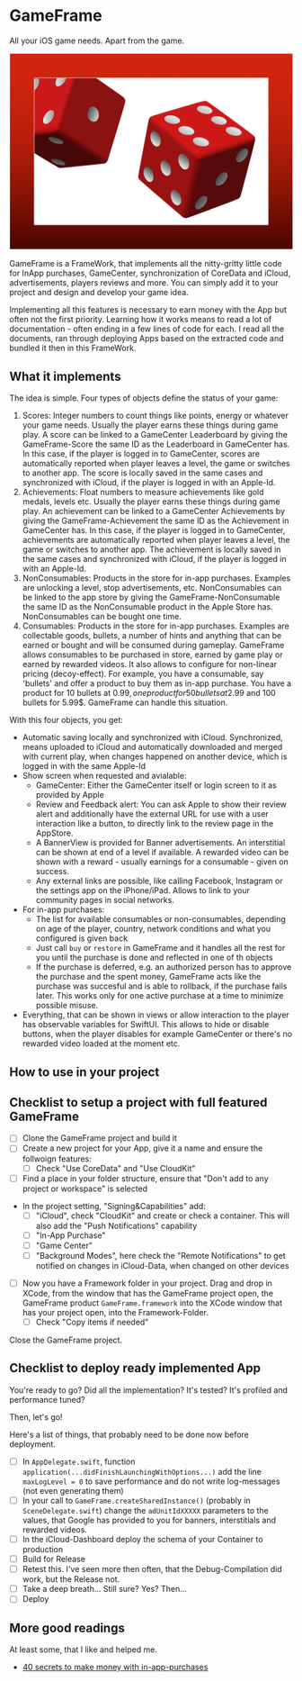 # GameFrame
All your iOS game needs. Apart from the game.

![GameFrame Logo](./images/GameFrame.png)

GameFrame is a FrameWork, that implements all the nitty-gritty little code for InApp purchases, GameCenter, synchronization of CoreData and iCloud, advertisements, players reviews and more. You can simply add it to your project and design and develop your game idea.

Implementing all this features is necessary to earn money with the App but often not the first priority. Learning how it works means to read a lot of documentation - often ending in a few lines of code for each.
I read all the documents, ran through deploying Apps based on the extracted code and bundled it then in this FrameWork.

## What it implements
The idea is simple. Four types of objects define the status of your game:
1. Scores: Integer numbers to count things like points, energy or whatever your game needs. Usually the player earns these things during game play. A score can be linked to a GameCenter Leaderboard by giving the GameFrame-Score the same ID as the Leaderboard in GameCenter has. In this case, if the player is logged in to GameCenter, scores are automatically reported when player leaves a level, the game or switches to another app. The score is locally saved in the same cases and synchronized with iCloud, if the player is logged in with an Apple-Id.
2. Achievements: Float numbers to measure achievements like gold medals, levels etc. Usually the player earns these things during game play. An achievement can be linked to a GameCenter Achievements by giving the GameFrame-Achievement the same ID as the Achievement in GameCenter has. In this case, if the player is logged in to GameCenter, achievements are automatically reported when player leaves a level, the game or switches to another app. The achievement is locally saved in the same cases and synchronized with iCloud, if the player is logged in with an Apple-Id.
3. NonConsumables: Products in the store for in-app purchases. Examples are unlocking a level, stop advertisements, etc. NonConsumables can be linked to the app store by giving the GameFrame-NonConsumable the same ID as the NonConsumable product in the Apple Store has. NonConsumables can be bought one time.
4. Consumables: Products in the store for in-app purchases. Examples are collectable goods, bullets, a number of hints and anything that can be earned or bought and will be consumed during gameplay. GameFrame allows consumables to be purchased in store, earned by game play or earned by rewarded videos. It also allows to configure for non-linear pricing (decoy-effect). For example, you have a consumable, say 'bullets' and offer a product to buy them as in-app purchase. You have a product for 10 bullets at 0.99$, one product for 50 bullets at 2.99$ and 100 bullets for 5.99$. GameFrame can handle this situation.

With this four objects, you get:
- Automatic saving locally and synchronized with iCloud. Synchronized, means uploaded to iCloud and automatically downloaded and merged with current play, when changes happened on another device, which is logged in with the same Apple-Id
- Show screen when requested and avialable:
  - GameCenter: Either the GameCenter itself or login screen to it as provided by Apple
  - Review and Feedback alert: You can ask Apple to show their review alert and additionally have the external URL for use with a user interaction like a button, to directly link to the review page in the AppStore.
  - A BannerView is provided for Banner advertisements. An interstitial can be shown at end of a level if available. A rewarded video can be shown with a reward - usually earnings for a consumable - given on success.
  - Any external links are possible, like calling Facebook, Instagram or the settings app on the iPhone/iPad. Allows to link to your community pages in social networks.
- For in-app purchases:
  - The list for available consumables or non-consumables, depending on age of the player, country, network conditions and what you configured is given back
  - Just call `buy` or `restore` in GameFrame and it handles all the rest for you until the purchase is done and reflected in one of th objects
  - If the purchase is deferred, e.g. an authorized person has to approve the purchase and the spent money, GameFrame acts like the purchase was succesful and is able to rollback, if the purchase fails later. This works only for one active purchase at a time to minimize possible misuse.
- Everything, that can be shown in views or allow interaction to the player has observable variables for SwiftUI. This allows to hide or disable buttons, when the player disables for example GameCenter or there's no rewarded video loaded at the moment etc.

## How to use in your project

## Checklist to setup a project with full featured GameFrame
- [ ] Clone the GameFrame project and build it
- [ ] Create a new project for your App, give it a name and ensure the follwoign features:
  - [ ] Check "Use CoreData" and "Use CloudKit"
- [ ] Find a place in your folder structure, ensure that "Don't add to any project or workspace" is selected
- In the project setting, "Signing&Capabilities" add:
  - [ ] "iCloud", check "CloudKit" and create or check a container. This will also add the "Push Notifications" capability
  - [ ] "In-App Purchase"
  - [ ] "Game Center"
  - [ ] "Background Modes", here check the "Remote Notifications" to get notified on changes in iCloud-Data, when changed on other devices
- [ ] Now you have a Framework folder in your project. Drag and drop in XCode, from the window that has the GameFrame project open, the GameFrame product `GameFrame.framework` into the XCode window that has your project open, into the Framework-Folder. 
  - [ ] Check "Copy items if needed"
  
Close the GameFrame project.

## Checklist to deploy ready implemented App
You're ready to go? Did all the implementation? It's tested? It's profiled and performance tuned?

Then, let's go!

Here's a list of things, that probably need to be done now before deployment. 
- [ ] In `AppDelegate.swift`, function `application(...didFinishLaunchingWithOptions...)` add the line `maxLogLevel = 0` to save performance and do not write log-messages (not even generating them)
- [ ] In your call to `GameFrame.createSharedInstance()` (probably in `SceneDelegate.swift`) change the `adUnitIdXXXXX` parameters to the values, that Google has provided to you for banners, interstitials and rewarded videos.
- [ ] In the iCloud-Dashboard deploy the schema of your Container to production
- [ ] Build for Release
- [ ] Retest this. I've seen more then often, that the Debug-Compilation did work, but the Release not.
- [ ] Take a deep breath... Still sure? Yes? Then...
- [ ] Deploy

## More good readings
At least some, that I like and helped me. 
- [40 secrets to make money with in-app-purchases](https://www.raywenderlich.com/2700-40-secrets-to-making-money-with-in-app-purchases)
